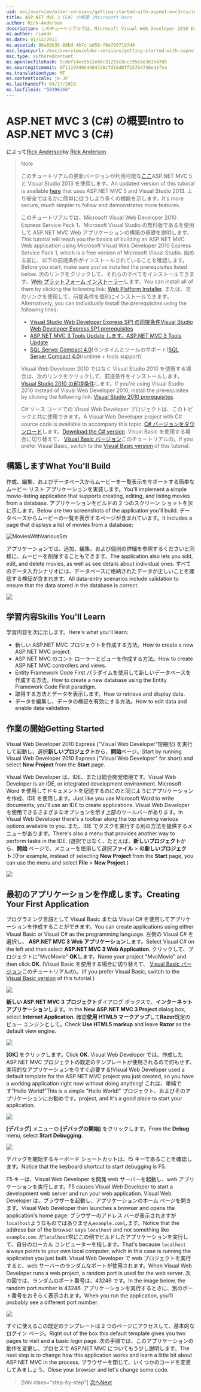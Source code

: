 ```yaml
---
uid: mvc/overview/older-versions/getting-started-with-aspnet-mvc3/cs/intro-to-aspnet-mvc-3
title: ASP.NET MVC 3 (C#) の概要 |Microsoft Docs
author: Rick-Anderson
description: このチュートリアルでは、Microsoft Visual Web Developer 2010 Express Service Pack 1、これを使用して ASP.NET MVC Web アプリケーションの構築の基礎を説明しています.
ms.author: riande
ms.date: 01/12/2011
ms.assetid: 86a80b35-88bd-4b7c-bd58-f6e7997197d4
msc.legacyurl: /mvc/overview/older-versions/getting-started-with-aspnet-mvc3/cs/intro-to-aspnet-mvc-3
msc.type: authoredcontent
ms.openlocfilehash: 5cdef14ec55e2e66c31219c8ccc95c8e361547d5
ms.sourcegitcommit: 0f1119340e4464720cfd16d0ff15764746ea1fea
ms.translationtype: MT
ms.contentlocale: ja-JP
ms.lasthandoff: 04/17/2019
ms.locfileid: "59396366"
---
```

# <a name="intro-to-aspnet-mvc-3-c"></a><span data-ttu-id="5e6c7-103">ASP.NET MVC 3 (C#) の概要</span><span class="sxs-lookup"><span data-stu-id="5e6c7-103">Intro to ASP.NET MVC 3 (C#)</span></span>

<span data-ttu-id="5e6c7-104">によって[Rick Anderson]((https://twitter.com/RickAndMSFT))</span><span class="sxs-lookup"><span data-stu-id="5e6c7-104">by [Rick Anderson]((https://twitter.com/RickAndMSFT))</span></span>

> > [!NOTE]
> > <span data-ttu-id="5e6c7-105">このチュートリアルの更新バージョンが利用可能な[ここ](../../../getting-started/introduction/getting-started.md)ASP.NET MVC 5 と Visual Studio 2013 を使用します。</span><span class="sxs-lookup"><span data-stu-id="5e6c7-105">An updated version of this tutorial is available [here](../../../getting-started/introduction/getting-started.md) that uses ASP.NET MVC 5 and Visual Studio 2013.</span></span> <span data-ttu-id="5e6c7-106">より安全ではるかに簡単に従うしより多くの機能を示します。</span><span class="sxs-lookup"><span data-stu-id="5e6c7-106">It's more secure, much simpler to follow and demonstrates more features.</span></span>
> 
> 
> <span data-ttu-id="5e6c7-107">このチュートリアルでは、Microsoft Visual Web Developer 2010 Express Service Pack 1、Microsoft Visual Studio の無料版であるを使用して ASP.NET MVC Web アプリケーションの構築の基礎を説明します。</span><span class="sxs-lookup"><span data-stu-id="5e6c7-107">This tutorial will teach you the basics of building an ASP.NET MVC Web application using Microsoft Visual Web Developer 2010 Express Service Pack 1, which is a free version of Microsoft Visual Studio.</span></span> <span data-ttu-id="5e6c7-108">始める前に、以下の前提条件がインストールされていることを確認します。</span><span class="sxs-lookup"><span data-stu-id="5e6c7-108">Before you start, make sure you've installed the prerequisites listed below.</span></span> <span data-ttu-id="5e6c7-109">次のリンクをクリックして、それらのすべてをインストールできます。[Web プラットフォーム インストーラー](https://www.microsoft.com/web/gallery/install.aspx?appid=VWD2010SP1Pack)します。</span><span class="sxs-lookup"><span data-stu-id="5e6c7-109">You can install all of them by clicking the following link: [Web Platform Installer](https://www.microsoft.com/web/gallery/install.aspx?appid=VWD2010SP1Pack).</span></span> <span data-ttu-id="5e6c7-110">または、次のリンクを使用して、前提条件を個別にインストールできます。</span><span class="sxs-lookup"><span data-stu-id="5e6c7-110">Alternatively, you can individually install the prerequisites using the following links:</span></span>
> 
> - [<span data-ttu-id="5e6c7-111">Visual Studio Web Developer Express SP1 の前提条件</span><span class="sxs-lookup"><span data-stu-id="5e6c7-111">Visual Studio Web Developer Express SP1 prerequisites</span></span>](https://www.microsoft.com/web/gallery/install.aspx?appid=VWD2010SP1Pack)
> - [<span data-ttu-id="5e6c7-112">ASP.NET MVC 3 Tools Update します。</span><span class="sxs-lookup"><span data-stu-id="5e6c7-112">ASP.NET MVC 3 Tools Update</span></span>](https://www.microsoft.com/web/gallery/install.aspx?appsxml=&amp;appid=MVC3)
> - <span data-ttu-id="5e6c7-113">[SQL Server Compact 4.0](https://www.microsoft.com/web/gallery/install.aspx?appid=SQLCE;SQLCEVSTools_4_0)(ランタイムとツールのサポート)</span><span class="sxs-lookup"><span data-stu-id="5e6c7-113">[SQL Server Compact 4.0](https://www.microsoft.com/web/gallery/install.aspx?appid=SQLCE;SQLCEVSTools_4_0)(runtime + tools support)</span></span>
> 
> <span data-ttu-id="5e6c7-114">Visual Web Developer 2010 ではなく Visual Studio 2010 を使用する場合は、次のリンクをクリックして、前提条件をインストールします。[Visual Studio 2010 の前提条件](https://www.microsoft.com/web/gallery/install.aspx?appsxml=&amp;appid=VS2010SP1Pack)します。</span><span class="sxs-lookup"><span data-stu-id="5e6c7-114">If you're using Visual Studio 2010 instead of Visual Web Developer 2010, install the prerequisites by clicking the following link: [Visual Studio 2010 prerequisites](https://www.microsoft.com/web/gallery/install.aspx?appsxml=&amp;appid=VS2010SP1Pack).</span></span>
> 
> <span data-ttu-id="5e6c7-115">C# ソース コードでの Visual Web Developer プロジェクトは、このトピックと共に使用できます。</span><span class="sxs-lookup"><span data-stu-id="5e6c7-115">A Visual Web Developer project with C# source code is available to accompany this topic.</span></span> <span data-ttu-id="5e6c7-116">[C# バージョンをダウンロード](https://code.msdn.microsoft.com/Introduction-to-MVC-3-10d1b098)します。</span><span class="sxs-lookup"><span data-stu-id="5e6c7-116">[Download the C# version](https://code.msdn.microsoft.com/Introduction-to-MVC-3-10d1b098).</span></span> <span data-ttu-id="5e6c7-117">Visual Basic を使用する場合に切り替えて、 [Visual Basic バージョン](../vb/intro-to-aspnet-mvc-3.md)このチュートリアルの。</span><span class="sxs-lookup"><span data-stu-id="5e6c7-117">If you prefer Visual Basic, switch to the [Visual Basic version](../vb/intro-to-aspnet-mvc-3.md) of this tutorial.</span></span>


## <a name="what-youll-build"></a><span data-ttu-id="5e6c7-118">構築します</span><span class="sxs-lookup"><span data-stu-id="5e6c7-118">What You'll Build</span></span>

<span data-ttu-id="5e6c7-119">作成、編集、およびデータベースからムービーを一覧表示をサポートする簡単なムービー リスト アプリケーションを実装します。</span><span class="sxs-lookup"><span data-stu-id="5e6c7-119">You'll implement a simple movie-listing application that supports creating, editing, and listing movies from a database.</span></span> <span data-ttu-id="5e6c7-120">アプリケーションをビルドの 2 つのスクリーン ショットを次に示します。</span><span class="sxs-lookup"><span data-stu-id="5e6c7-120">Below are two screenshots of the application you'll build.</span></span> <span data-ttu-id="5e6c7-121">データベースからムービーの一覧を表示するページが含まれています。</span><span class="sxs-lookup"><span data-stu-id="5e6c7-121">It includes a page that displays a list of movies from a database:</span></span>

![MoviesWithVariousSm](intro-to-aspnet-mvc-3/_static/image1.png)

<span data-ttu-id="5e6c7-123">アプリケーションでは、追加、編集、および個別の詳細を参照するくださいと同様に、ムービーを削除することもできます。</span><span class="sxs-lookup"><span data-stu-id="5e6c7-123">The application also lets you add, edit, and delete movies, as well as see details about individual ones.</span></span> <span data-ttu-id="5e6c7-124">すべてのデータ入力シナリオには、データベースに格納されたデータが正しいことを確認する検証が含まれます。</span><span class="sxs-lookup"><span data-stu-id="5e6c7-124">All data-entry scenarios include validation to ensure that the data stored in the database is correct.</span></span>

![](intro-to-aspnet-mvc-3/_static/image2.png)

## <a name="skills-youll-learn"></a><span data-ttu-id="5e6c7-125">学習内容</span><span class="sxs-lookup"><span data-stu-id="5e6c7-125">Skills You'll Learn</span></span>

<span data-ttu-id="5e6c7-126">学習内容を次に示します。</span><span class="sxs-lookup"><span data-stu-id="5e6c7-126">Here's what you'll learn:</span></span>

- <span data-ttu-id="5e6c7-127">新しい ASP.NET MVC プロジェクトを作成する方法。</span><span class="sxs-lookup"><span data-stu-id="5e6c7-127">How to create a new ASP.NET MVC project.</span></span>
- <span data-ttu-id="5e6c7-128">ASP.NET MVC のコント ローラーとビューを作成する方法。</span><span class="sxs-lookup"><span data-stu-id="5e6c7-128">How to create ASP.NET MVC controllers and views.</span></span>
- <span data-ttu-id="5e6c7-129">Entity Framework Code First パラダイムを使用して新しいデータベースを作成する方法。</span><span class="sxs-lookup"><span data-stu-id="5e6c7-129">How to create a new database using the Entity Framework Code First paradigm.</span></span>
- <span data-ttu-id="5e6c7-130">取得する方法とデータを表示します。</span><span class="sxs-lookup"><span data-stu-id="5e6c7-130">How to retrieve and display data.</span></span>
- <span data-ttu-id="5e6c7-131">データを編集し、データの検証を有効にする方法。</span><span class="sxs-lookup"><span data-stu-id="5e6c7-131">How to edit data and enable data validation.</span></span>

## <a name="getting-started"></a><span data-ttu-id="5e6c7-132">作業の開始</span><span class="sxs-lookup"><span data-stu-id="5e6c7-132">Getting Started</span></span>

<span data-ttu-id="5e6c7-133">Visual Web Developer 2010 Express ("Visual Web Developer"短縮形) を実行して起動し、選択**新しいプロジェクト**から、**開始**ページ。</span><span class="sxs-lookup"><span data-stu-id="5e6c7-133">Start by running Visual Web Developer 2010 Express ("Visual Web Developer" for short) and select **New Project** from the **Start** page.</span></span>

<span data-ttu-id="5e6c7-134">Visual Web Developer は、IDE、または統合開発環境です。</span><span class="sxs-lookup"><span data-stu-id="5e6c7-134">Visual Web Developer is an IDE, or integrated development environment.</span></span> <span data-ttu-id="5e6c7-135">Microsoft Word を使用してドキュメントを記述するのにのと同じようにアプリケーションを作成、IDE を使用します。</span><span class="sxs-lookup"><span data-stu-id="5e6c7-135">Just like you use Microsoft Word to write documents, you'll use an IDE to create applications.</span></span> <span data-ttu-id="5e6c7-136">Visual Web Developer を使用できるさまざまなオプションを示す上部のツールバーがあります。</span><span class="sxs-lookup"><span data-stu-id="5e6c7-136">In Visual Web Developer there's a toolbar along the top showing various options available to you.</span></span> <span data-ttu-id="5e6c7-137">また、IDE でタスクを実行する別の方法を提供するメニューがあります。</span><span class="sxs-lookup"><span data-stu-id="5e6c7-137">There's also a menu that provides another way to perform tasks in the IDE.</span></span> <span data-ttu-id="5e6c7-138">(選択ではなく、たとえば、**新しいプロジェクト**から、**開始** ページで、メニューを使用して選択**ファイル** &gt; **の新しいプロジェクト**.)</span><span class="sxs-lookup"><span data-stu-id="5e6c7-138">(For example, instead of selecting **New Project** from the **Start** page, you can use the menu and select **File** &gt; **New Project**.)</span></span>

[![](intro-to-aspnet-mvc-3/_static/image4.png)](intro-to-aspnet-mvc-3/_static/image3.png)

## <a name="creating-your-first-application"></a><span data-ttu-id="5e6c7-139">最初のアプリケーションを作成します。</span><span class="sxs-lookup"><span data-stu-id="5e6c7-139">Creating Your First Application</span></span>

<span data-ttu-id="5e6c7-140">プログラミング言語として Visual Basic または Visual C# を使用してアプリケーションを作成することができます。</span><span class="sxs-lookup"><span data-stu-id="5e6c7-140">You can create applications using either Visual Basic or Visual C# as the programming language.</span></span> <span data-ttu-id="5e6c7-141">左側の Visual C# を選択し、 **ASP.NET MVC 3 Web アプリケーション**します。</span><span class="sxs-lookup"><span data-stu-id="5e6c7-141">Select Visual C# on the left and then select **ASP.NET MVC 3 Web Application**.</span></span> <span data-ttu-id="5e6c7-142">クリックして、プロジェクトに"MvcMovie" **OK**します。</span><span class="sxs-lookup"><span data-stu-id="5e6c7-142">Name your project "MvcMovie" and then click **OK**.</span></span> <span data-ttu-id="5e6c7-143">(Visual Basic を使用する場合に切り替えて、 [Visual Basic バージョン](../vb/intro-to-aspnet-mvc-3.md)このチュートリアルの)。</span><span class="sxs-lookup"><span data-stu-id="5e6c7-143">(If you prefer Visual Basic, switch to the [Visual Basic version](../vb/intro-to-aspnet-mvc-3.md) of this tutorial.)</span></span>

![](intro-to-aspnet-mvc-3/_static/image5.png)

<span data-ttu-id="5e6c7-144">**新しい ASP.NET MVC 3 プロジェクト**ダイアログ ボックスで、**インターネット アプリケーション**します。</span><span class="sxs-lookup"><span data-stu-id="5e6c7-144">In the **New ASP.NET MVC 3 Project** dialog box, select **Internet Application**.</span></span> <span data-ttu-id="5e6c7-145">確認**使用 HTML5 マークアップ**して**Razor**既定のビュー エンジンとして。</span><span class="sxs-lookup"><span data-stu-id="5e6c7-145">Check **Use HTML5 markup** and leave **Razor** as the default view engine.</span></span>

![](intro-to-aspnet-mvc-3/_static/image6.png)

<span data-ttu-id="5e6c7-146">**[OK]** をクリックします。</span><span class="sxs-lookup"><span data-stu-id="5e6c7-146">Click **OK**.</span></span> <span data-ttu-id="5e6c7-147">Visual Web Developer では、作成した ASP.NET MVC プロジェクトの既定のテンプレートが使用されるので何もせず、実用的なアプリケーションを今すぐ必要する!</span><span class="sxs-lookup"><span data-stu-id="5e6c7-147">Visual Web Developer used a default template for the ASP.NET MVC project you just created, so you have a working application right now without doing anything!</span></span> <span data-ttu-id="5e6c7-148">これは、単純です"Hello World!"</span><span class="sxs-lookup"><span data-stu-id="5e6c7-148">This is a simple "Hello World!"</span></span> <span data-ttu-id="5e6c7-149">プロジェクト、およびそのアプリケーションにお勧めです。</span><span class="sxs-lookup"><span data-stu-id="5e6c7-149">project, and it's a good place to start your application.</span></span>

[![](intro-to-aspnet-mvc-3/_static/image8.png)](intro-to-aspnet-mvc-3/_static/image7.png)

<span data-ttu-id="5e6c7-150">**[デバッグ]** メニューの **[デバッグの開始]** をクリックします。</span><span class="sxs-lookup"><span data-stu-id="5e6c7-150">From the **Debug** menu, select **Start Debugging**.</span></span>

![](intro-to-aspnet-mvc-3/_static/image9.png)

<span data-ttu-id="5e6c7-151">デバッグを開始するキーボード ショートカットは、f5 キーであることを確認します。</span><span class="sxs-lookup"><span data-stu-id="5e6c7-151">Notice that the keyboard shortcut to start debugging is F5.</span></span>

<span data-ttu-id="5e6c7-152">F5 キーは、Visual Web Developer を開発 web サーバーを起動し、web アプリケーションを実行します。</span><span class="sxs-lookup"><span data-stu-id="5e6c7-152">F5 causes Visual Web Developer to start a development web server and run your web application.</span></span> <span data-ttu-id="5e6c7-153">Visual Web Developer は、ブラウザーを起動し、アプリケーションのホーム ページを開きます。</span><span class="sxs-lookup"><span data-stu-id="5e6c7-153">Visual Web Developer then launches a browser and opens the application's home page.</span></span> <span data-ttu-id="5e6c7-154">ブラウザーのアドレス バーが表示されますが`localhost`ようなものではありません`example.com`します。</span><span class="sxs-lookup"><span data-stu-id="5e6c7-154">Notice that the address bar of the browser says `localhost` and not something like `example.com`.</span></span> <span data-ttu-id="5e6c7-155">だ`localhost`常にこの例でビルドしたアプリケーションを実行して、自分のローカル コンピューターを指します。</span><span class="sxs-lookup"><span data-stu-id="5e6c7-155">That's because `localhost` always points to your own local computer, which in this case is running the application you just built.</span></span> <span data-ttu-id="5e6c7-156">Visual Web Developer で web プロジェクトを実行すると、web サーバーのランダムなポートが使用されます。</span><span class="sxs-lookup"><span data-stu-id="5e6c7-156">When Visual Web Developer runs a web project, a random port is used for the web server.</span></span> <span data-ttu-id="5e6c7-157">次の図では、ランダムのポート番号は、43246 です。</span><span class="sxs-lookup"><span data-stu-id="5e6c7-157">In the image below, the random port number is 43246.</span></span> <span data-ttu-id="5e6c7-158">アプリケーションを実行するときに、別のポート番号をおそらく表示されます。</span><span class="sxs-lookup"><span data-stu-id="5e6c7-158">When you run the application, you'll probably see a different port number.</span></span>

![](intro-to-aspnet-mvc-3/_static/image10.png)

<span data-ttu-id="5e6c7-159">すぐに使えるこの既定のテンプレートは 2 つのページにアクセスして、基本的なログイン ページ。</span><span class="sxs-lookup"><span data-stu-id="5e6c7-159">Right out of the box this default template gives you two pages to visit and a basic login page.</span></span> <span data-ttu-id="5e6c7-160">次の手順では、このアプリケーションの動作を変更し、プロセスで ASP.NET MVC についてもう少し説明します。</span><span class="sxs-lookup"><span data-stu-id="5e6c7-160">The next step is to change how this application works and learn a little bit about ASP.NET MVC in the process.</span></span> <span data-ttu-id="5e6c7-161">ブラウザーを閉じて、いくつかのコードを変更してみましょう。</span><span class="sxs-lookup"><span data-stu-id="5e6c7-161">Close your browser and let's change some code.</span></span>

> [!div class="step-by-step"]
> [<span data-ttu-id="5e6c7-162">次へ</span><span class="sxs-lookup"><span data-stu-id="5e6c7-162">Next</span></span>](adding-a-controller.md)
